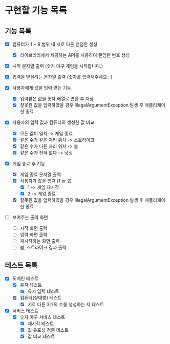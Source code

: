 
# 구현할 기능 목록

## 기능 목록
- [x] 컴퓨터가 1 ~ 9 범위 내 서로 다른 랜덤한 생성
  - [x] 라이브러리에서 제공하는 API를 사용하여 랜덤한 번호 생성
  
- [x] 시작 문자열 출력 (숫자 야구 게임을 시작합니다.)

- [x] 입력을 받을려는 문자열 출력 (숫자를 입력해주세요 : )

- [x] 사용자에게 값을 입력 받는 기능
  - [x] 입력받은 값을 숫자 배열로 변환 후 저장
  - [x] 잘못된 값을 입력하였을 경우 IllegalArgumentException 발생 후 애플리케이션 종료

- [x] 사용자의 입력 값과 컴퓨터의 생성한 값 비교
  - [x] 모든 값이 일치 -> 게임 종료
  - [x] 같은 수가 같은 자리 위치 -> 스트라이크
  - [x] 같은 수가 다른 자리 위치 -> 볼 
  - [x] 같은 수가 전혀 없다 -> 낫싱

- [x] 게임 종료 후 기능
  - [x] 게임 종료 문자열 출력
  - [x] 사용자가 값을 입력 (1 or 2)
    - [x] 1 -> 게임 재시작
    - [x] 2 -> 게임 종료
  - [x] 잘못된 값을 입력하였을 경우 IllegalArgumentException 발생 후 애플리케이션 종료

- [ ] 보여주는 출력 화면
  - [ ] 시작 화면 출력
  - [ ] 입력 화면 출력
  - [ ] 재시작하는 화면 출력
  - [ ] 볼, 스트라이크 결과 출력

## 테스트 목록
- [x] 도메인 테스트
  - [x] 유저 테스트
    - [x] 유저 입력 테스트
  - [x] 컴퓨터(상대방) 테스트
    - [x] 서로 다른 3개의 수를 생성하는 지 테스트
- [x] 서비스 테스트
  - [x] 숫자 야구 서비스 테스트
    - [x] 재시작 테스트
    - [x] 값 유효성 검증 테스트
    - [x] 값 비교 테스트
